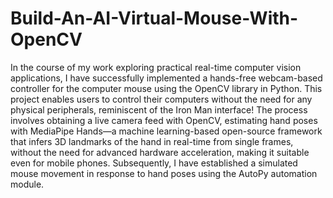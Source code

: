 # Build-An-AI-Virtual-Mouse-With-OpenCV
In the course of my work exploring practical real-time computer vision applications, I have successfully implemented a hands-free webcam-based controller for the computer mouse using the OpenCV library in Python. This project enables users to control their computers without the need for any physical peripherals, reminiscent of the Iron Man interface! The process involves obtaining a live camera feed with OpenCV, estimating hand poses with MediaPipe Hands—a machine learning-based open-source framework that infers 3D landmarks of the hand in real-time from single frames, without the need for advanced hardware acceleration, making it suitable even for mobile phones. Subsequently, I have established a simulated mouse movement in response to hand poses using the AutoPy automation module.
